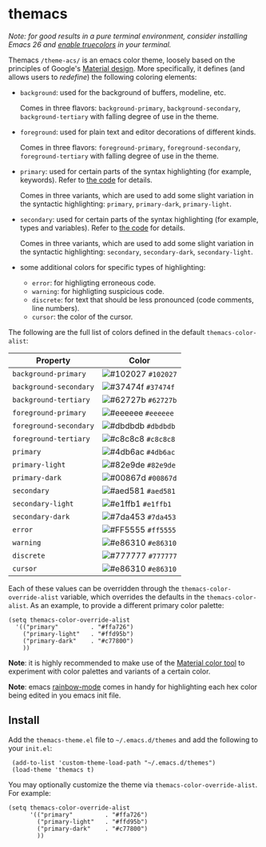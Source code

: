 # themacs

*Note: for good results in a pure terminal environment, consider installing
Emacs 26 and [enable
truecolors](https://github.com/syl20bnr/spacemacs/wiki/Terminal) in your
terminal.*

Themacs `/theme-acs/` is an emacs color theme, loosely based on the principles
of Google's [Material
design](https://material.io/design/color/the-color-system.html#color-theme-creation). More
specifically, it defines (and allows users to _redefine_) the following coloring
elements:

- `background`: used for the background of buffers, modeline, etc.

  Comes in three flavors: `background-primary`, `background-secondary`,
  `background-tertiary` with falling degree of use in the theme.

- `foreground`: used for plain text and editor decorations of different kinds.

  Comes in three flavors: `foreground-primary`, `foreground-secondary`,
  `foreground-tertiary` with falling degree of use in the theme.

- `primary`: used for certain parts of the syntax highlighting (for example,
  keywords). Refer to [the code](themacs-theme.el) for details.

  Comes in three variants, which are used to add some slight variation in the
  syntactic highlighting: `primary`, `primary-dark`, `primary-light`.

- `secondary`: used for certain parts of the syntax highlighting (for example,
  types and variables). Refer to [the code](themacs-theme.el) for details.

  Comes in three variants, which are used to add some slight variation in the
  syntactic highlighting: `secondary`, `secondary-dark`, `secondary-light`.

- some additional colors for specific types of highlighting:

    - `error`: for highligting erroneous code.
    - `warning`: for highligting suspicious code.
    - `discrete`: for text that should be less pronounced (code comments, line
      numbers).
    - `cursor`: the color of the cursor.

The following are the full list of colors defined in the default
`themacs-color-alist`:

 
 | Property               | Color                                                              |
 | --------               | -----                                                              |
 | `background-primary`   | ![#102027](https://placehold.it/15/102027/000000?text=+) `#102027` |
 | `background-secondary` | ![#37474f](https://placehold.it/15/37474f/000000?text=+) `#37474f` |
 | `background-tertiary`  | ![#62727b](https://placehold.it/15/62727b/000000?text=+) `#62727b` |
 | `foreground-primary`   | ![#eeeeee](https://placehold.it/15/eeeeee/000000?text=+) `#eeeeee` |
 | `foreground-secondary` | ![#dbdbdb](https://placehold.it/15/dbdbdb/000000?text=+) `#dbdbdb` |
 | `foreground-tertiary`  | ![#c8c8c8](https://placehold.it/15/c8c8c8/000000?text=+) `#c8c8c8` |
 | `primary`              | ![#4db6ac](https://placehold.it/15/4db6ac/000000?text=+) `#4db6ac` |
 | `primary-light`        | ![#82e9de](https://placehold.it/15/82e9de/000000?text=+) `#82e9de` |
 | `primary-dark`         | ![#00867d](https://placehold.it/15/00867d/000000?text=+) `#00867d` |
 | `secondary`            | ![#aed581](https://placehold.it/15/aed581/000000?text=+) `#aed581` |
 | `secondary-light`      | ![#e1ffb1](https://placehold.it/15/e1ffb1/000000?text=+) `#e1ffb1` |
 | `secondary-dark`       | ![#7da453](https://placehold.it/15/7da453/000000?text=+) `#7da453` |
 | `error`                | ![#FF5555](https://placehold.it/15/FF5555/000000?text=+) `#ff5555` |
 | `warning`              | ![#e86310](https://placehold.it/15/e86310/000000?text=+) `#e86310` |
 | `discrete`             | ![#777777](https://placehold.it/15/777777/000000?text=+) `#777777` |
 | `cursor`               | ![#e86310](https://placehold.it/15/e86310/000000?text=+) `#e86310` |

Each of these values can be overridden through the
`themacs-color-override-alist` variable, which overrides the defaults in the
`themacs-color-alist`. As an example, to provide a different primary color
palette:

    (setq themacs-color-override-alist
      '(("primary"         . "#ffa726")
        ("primary-light"   . "#ffd95b")
        ("primary-dark"    . "#c77800")
        ))

**Note**: it is highly recommended to make use of the [Material color
tool](https://material.io/tools/color) to experiment with color palettes and
variants of a certain color.

**Note**: emacs [rainbow-mode](https://elpa.gnu.org/packages/rainbow-mode.html)
comes in handy for highlighting each hex color being edited in you emacs init
file.


## Install

Add the `themacs-theme.el` file to `~/.emacs.d/themes` and add the following to
your `init.el`:

     (add-to-list 'custom-theme-load-path "~/.emacs.d/themes")
     (load-theme 'themacs t)

You may optionally customize the theme via `themacs-color-override-alist`. For
example:

    (setq themacs-color-override-alist
          '(("primary"         . "#ffa726")
            ("primary-light"   . "#ffd95b")
            ("primary-dark"    . "#c77800")
            ))
